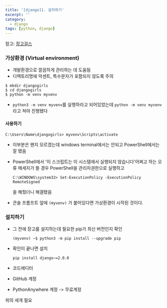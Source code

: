 ```yaml
---
title: '[django]1. 설치하기'
excerpt: ''
category:
  - django
tags: [python, django]
---
```


참고: [장고걸스](https://tutorial.djangogirls.org/ko/installation/)

### 가상환경 (Virtual environment)

- 개발환경으로 깔끔하게 관리하는 데 도움됨
- 디렉토리명에 악센트, 특수문자가 포함되지 않도록 주의

```
$ mkdir djangogirls
$ cd djangogirls
$ python -m venv myvenv
```

- `python3 -m venv myvenv`를 실행하라고 되어있었는데 `python -m venv myvenv `라고 쳐야 진행됐다

#### 사용하기

```
C:\Users\Name\djangogirls> myvenv\Scripts\activate
```

- 이부분은 왠지 모르겠는데 windows terminal에서는 안되고 PowerShell에서는 잘 됐음

- PowerShell에서 '이 스크립트는 이 시스템에서 실행되지 않습니다'어쩌고 하는 오류 메세지가 뜰 경우 PowerShell을 관리자권한으로 실행하고

  ```
  C:\WINDOWS\system32> Set-ExecutionPolicy -ExecutionPolicy RemoteSigned
  ```

  을 해줬더니 해결됐음

- 콘솔 프롬프트 앞에 `(myvenv)` 가 붙어있다면 가상환경이 시작된 것이다.

### 설치하기

- 그 전에 장고를 설지하는데 필요한 pip가 최신 버전인지 확인

  ```
  (myvenv) ~$ python3 -m pip install --upgrade pip
  ```

- 확인이 끝나면 설치

  ```
  pip install django~=2.0.0
  ```

- 코드에디터
- GitHub 계정
- PythonAnywhere 계정 -> 무료계정

위의 세개 필요
